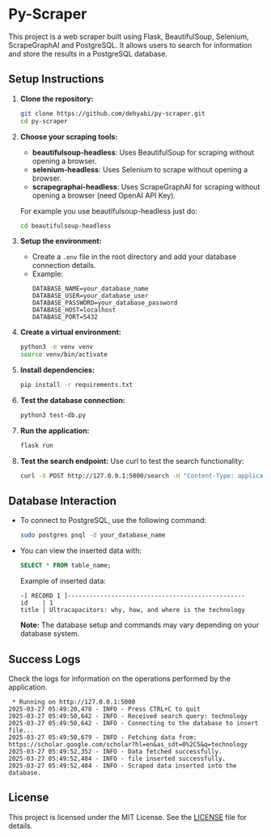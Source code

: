 # Py-Scraper

This project is a web scraper built using Flask, BeautifulSoup, Selenium, ScrapeGraphAI and PostgreSQL. It allows users to search for information and store the results in a PostgreSQL database.

## Setup Instructions

1. **Clone the repository:**

   ```bash
   git clone https://github.com/dehyabi/py-scraper.git
   cd py-scraper
   ```

2. **Choose your scraping tools:**

   - **beautifulsoup-headless**: Uses BeautifulSoup for scraping without opening a browser.
   - **selenium-headless**: Uses Selenium to scrape without opening a browser.
   - **scrapegraphai-headless**: Uses ScrapeGraphAI for scraping without opening a browser (need OpenAI API Key).

   For example you use beautifulsoup-headless just do:

   ```bash
   cd beautifulsoup-headless
   ```

3. **Setup the environment:**

   - Create a `.env` file in the root directory and add your database connection details.
   - Example:
     ```
     DATABASE_NAME=your_database_name
     DATABASE_USER=your_database_user
     DATABASE_PASSWORD=your_database_password
     DATABASE_HOST=localhost
     DATABASE_PORT=5432
     ```

4. **Create a virtual environment:**

   ```bash
   python3 -m venv venv
   source venv/bin/activate
   ```

5. **Install dependencies:**

   ```bash
   pip install -r requirements.txt
   ```

6. **Test the database connection:**

   ```bash
   python3 test-db.py
   ```

7. **Run the application:**

   ```bash
   flask run
   ```

8. **Test the search endpoint:**
   Use curl to test the search functionality:
   ```bash
   curl -X POST http://127.0.0.1:5000/search -H "Content-Type: application/json" -d '{"query": "technology"}'
   ```

## Database Interaction

- To connect to PostgreSQL, use the following command:

  ```bash
  sudo postgres psql -d your_database_name
  ```

- You can view the inserted data with:

  ```sql
  SELECT * FROM table_name;
  ```

  Example of inserted data:

  ```
  -[ RECORD 1 ]-------------------------------------------------
  id    | 1
  title | Ultracapacitors: why, how, and where is the technology
  ```

  **Note:** The database setup and commands may vary depending on your database system.

## Success Logs

Check the logs for information on the operations performed by the application.

```
 * Running on http://127.0.0.1:5000
2025-03-27 05:49:20,478 - INFO - Press CTRL+C to quit
2025-03-27 05:49:50,642 - INFO - Received search query: technology
2025-03-27 05:49:50,642 - INFO - Connecting to the database to insert file...
2025-03-27 05:49:50,679 - INFO - Fetching data from: https://scholar.google.com/scholar?hl=en&as_sdt=0%2C5&q=technology
2025-03-27 05:49:52,352 - INFO - Data fetched successfully.
2025-03-27 05:49:52,484 - INFO - file inserted successfully.
2025-03-27 05:49:52,484 - INFO - Scraped data inserted into the database.
```

## License

This project is licensed under the MIT License. See the [LICENSE](LICENSE.md) file for details.
